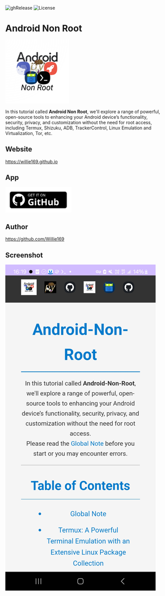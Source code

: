![ghRelease](https://img.shields.io/github/v/release/Willie169/Android-Non-Root)
![License](https://img.shields.io/badge/license-GFDL%201.3%20or%20CC%20BY--SA%204.0-blue.svg)
# Android Non Root

<a href="https://github.com/Willie169/Android-Non-Root"><img src="img/Android Non Root.png" alt="Android Non Root" style="height: 200px;"></a>
<p>In this tutorial called <strong>Android Non Root</strong>, we'll explore a range of powerful, open-source tools to enhancing your Android device’s functionality, security, privacy, and customization without the need for root access, including Termux, Shizuku, ADB, TrackerControl, Linux Emulation and Virtualization, Tor, etc.</p>

## Website

<a href="https://willie169.github.io">https://willie169.github.io</a>

## App

[<img src="https://github.com/Kunzisoft/Github-badge/raw/main/get-it-on-github.svg" alt="Get it on GitHub" height="80">](https://github.com/Willie169/Android-Non-Root/releases/download/v1.0/com.willie.androidnonroot_10.apk)

## Author 

<a href="https://github.com/Willie169">https://github.com/Willie169</a>

## Screenshot

![screenshot](https://github.com/Willie169/Android-Non-Root/blob/main/fastlane%2Fmetadata%2Fandroid%2Fen-US%2Fimages%2FphoneScreenshots%2Fscreenshot.jpg)